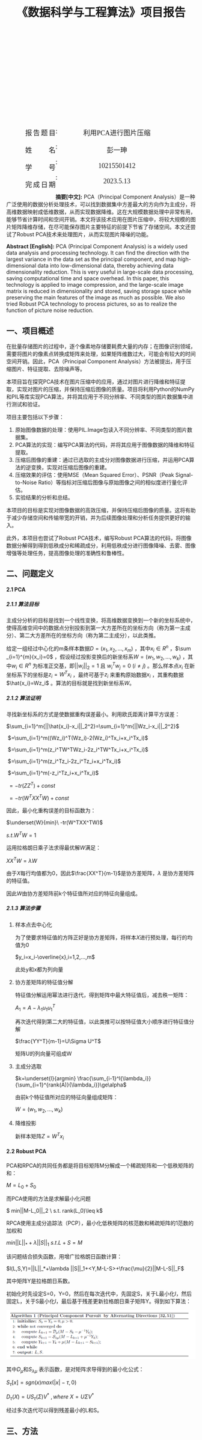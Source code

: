 <div style="font-size: 30px;text-align:center;font-family:SimSun;font-weight:bolder;margin-top:25%">《数据科学与工程算法》项目报告</div>

<div style="font-size: 18px;text-align:center;font-family:SimSun;margin-top:57%">
  <div style="margin-left:10%;margin-right:10%">
    <div style="float:left;width:20%;text-align:justify;text-align-last: justify;">
      <div style="margin-bottom:20px">
        报告题目
      </div>
      <div style="margin-bottom:20px">
        姓名
      </div>
      <div style="margin-bottom:20px">
        学号
      </div>
      <div style="margin-bottom:20px">
        完成日期
      </div>
    </div>
    <div style="float:left;width:1%;text-align:justify;text-align-last: justify;">
      <div style="margin-bottom:20px">
        :
      </div>
      <div style="margin-bottom:20px">
        :
      </div>
      <div style="margin-bottom:20px">
        :
      </div>
      <div style="margin-bottom:20px">
        :
      </div>
    </div>
    <div style="float:right;width:79%;">
      <div style="margin-bottom:20px">
        利用PCA进行图片压缩
      </div>
      <div style="margin-bottom:20px">
        彭一珅
      </div>
      <div style="margin-bottom:20px">
        10215501412
      </div>
      <div style="margin-bottom:20px">
        2023.5.13
      </div>
    </div>
  </div>
</div>





<div STYLE="page-break-after: always;"></div>



**摘要[中文]:** PCA（Principal Component Analysis）是一种广泛使用的数据分析处理技术，可以找到数据集中方差最大的方向作为主成分，将高维数据映射成低维数据，从而实现数据降维。这在大规模数据处理中非常有用，能够节省计算时间和空间开销。本文将该技术应用在图片压缩中，将较大规模的图片矩阵降维存储，在尽可能保存图片主要特征的前提下节省了存储空间。本文还尝试了Robust PCA技术来处理图片，从而实现图片降噪的功能。

**Abstract [English]:** PCA (Principal Component Analysis) is a widely used data analysis and processing technology. It can find the direction with the largest variance in the data set as the principal component, and map high-dimensional data into low-dimensional data, thereby achieving data dimensionality reduction. This is very useful in large-scale data processing, saving computational time and space overhead. In this paper, this technology is applied to image compression, and the large-scale image matrix is reduced in dimensionality and stored, saving storage space while preserving the main features of the image as much as possible. We also tried Robust PCA technology to process pictures, so as to realize the function of picture noise reduction.

<div STYLE="page-break-after: always;"></div>

## 一、项目概述

在批量存储图片的过程中，逐个像素地存储要耗费大量的内存；在图像识别领域，需要将图片的像素点转换成矩阵来处理，如果矩阵维数过大，可能会有较大的时间空间开销。因此，PCA（Principal Component Analysis）方法被提出，用于压缩图片、特征提取、去除噪声等。

本项目旨在探究PCA技术在图片压缩中的应用，通过对图片进行降维和特征提取，实现对图片的压缩，并保持压缩后图像的质量。项目将利用Python的NumPy和PIL等库实现PCA算法，并将其应用于不同分辨率、不同类型的图片数据集中进行测试和验证。

项目主要包括以下步骤：

1. 原始图像数据的处理：使用PIL.Image包读入不同分辨率、不同类型的图片数据集。
2. PCA算法的实现：编写PCA算法的代码，并将其应用于图像数据的降维和特征提取。
3. 压缩后图像的重建：通过已选取的主成分对图像数据进行压缩，并运用PCA算法的逆变换，实现对压缩后图像的重建。
4. 压缩效果的评估：使用MSE（Mean Squared Error）、PSNR（Peak Signal-to-Noise Ratio）等指标对压缩后图像与原始图像之间的相似度进行量化评估。
5. 实验结果的分析和总结。

本项目的目标是实现对图像数据的高效压缩，并保持压缩后图像的质量。这将有助于减少存储空间和传输带宽的开销，并为后续图像处理和分析任务提供更好的输入。

此外，本项目也尝试了Robust PCA技术，编写Robust PCA算法的代码，将图像数据分解得到得到低秩成分和稀疏成分，利用低秩成分进行图像降噪、去雾、图像增强等处理任务，提高图像处理的准确性和鲁棒性。



## 二、问题定义

#### 2.1 PCA

##### 2.1.1 算法目标

主成分分析的目标是找到一个线性变换，将高维数据变换到一个新的坐标系统中，使得高维空间中的数据点分别投影到第一大方差所在的坐标方向（称为第一主成分）、第二大方差所在的坐标方向（称为第二主成分），以此类推。

给定一组经过中心化的m条样本数据$D=(x_1,x_2,...,x_m)$ ，其中$x_i \in R^n$ ，$\sum _{i=1}^{m}{x_i}=0$ ，假设经过投影变换后的新坐标系$W=(w_1,w_2,...,w_k)$ ，其中$w_i \in R^n$ 为标准正交基，即$||w_i||_2=1$ 且 $w_i^Tw_j = 0\ (i \ne j)$ 。那么样本点$x_i$ 在新坐标系下的坐标是$z_i=W^Tx_i$ ，最终可基于$z_i$ 来重构原始数据$x_i$ ，其重构数据$\hat{x_i}=Wz_i$ 。算法的目标就是找到新坐标系$W$。

##### 2.1.2 算法证明

寻找新坐标系的方式是使数据重构误差最小。利用欧氏距离计算平方误差：

$\sum_{i=1}^m{||\hat{x_i}-x_i||_2^2}=\sum_{i=1}^m{||Wz_i-x_i||_2^2}$

​								$=\sum_{i=1}^m((Wz_i)^T(Wz_i)-2(Wz_i)^Tx_i+x_i^Tx_i)$

​								$=\sum_{i=1}^m(z_i^TW^TWz_i-2z_i^TW^Tx_i+x_i^Tx_i)$

​								$=\sum_{i=1}^m(z_i^Tz_i-2z_i^Tz_i+x_i^Tx_i)$

​								$=\sum_{i=1}^m(-z_i^Tz_i+x_i^Tx_i)$ 

​								$=-tr(ZZ^T)+const$

​								$=-tr(W^TXX^TW)+const$ 

因此，最小化重构误差的目标函数为：

$\underset{W}{min}\ -tr(W^TXX^TW)$

$s.t. W^TW = 1$

运用拉格朗日乘子法求得最优解$W$满足：

$XX^TW=\lambda W$ 

由于$X$每行均值都为0，因此$\frac{XX^T}{m-1}$是协方差矩阵，$\lambda$ 是协方差矩阵的特征值。

因此$W$由协方差矩阵前k个特征值所对应的特征向量组成。

##### 2.1.3 算法步骤

1. 样本点去中心化

   为了使要求特征值的方阵正好是协方差矩阵，将样本$X$进行预处理，每行的均值为0

   $y_i=x_i-\overline{x},i=1,2,...,m$

   此处y和x都为列向量

2. 协方差矩阵的特征值分解

   特征值分解运用幂法进行迭代，得到矩阵中最大特征值后，减去秩一矩阵：

   $A_1=A-\lambda_1u_1u_1^T$ 

   再次迭代得到第二大的特征值，以此类推可以按特征值大小顺序进行特征值分解

   $\frac{YY^T}{m-1}=U\Sigma U^T$

   矩阵U的列向量可组成W

3. 主成分选取

   $k=\underset{l}{argmin} \frac{\sum_{i-1}^l{\lambda_i}}{\sum_{i=1}^{rank(A)}{\lambda_i}}\ge\alpha$ 

   由前k个特征值所对应的特征向量组成矩阵：

   $W=(w_1,w_2,...,w_k)$

4. 降维投影

   新样本矩阵$Z=W^Tx_i$

#### 2.2 Robust PCA

PCA和RPCA的共同任务都是将目标矩阵M分解成一个稀疏矩阵和一个低秩矩阵的和：

$M=L_0+S_0$ 

而PCA使用的方法是求解最小化问题

$ min||M-L_0||_2 \ s.t. rank(L_0)\leq k$

RPCA使用主成分追踪法（PCP），最小化低秩矩阵的核范数和稀疏矩阵的1范数的加权和

$min||L||_*+\lambda ||S||_1 \ s.t. L+S=M$ 

 该问题结合损失函数，用增广拉格朗日函数计算：

$l(L,S,Y)=||L||_*+\lambda ||S||_1+<Y,M-L-S>+\frac{\mu}{2}||M-L-S||_F$

其中矩阵Y是拉格朗日系数。

初始化时先设定S=0，Y=0，然后在每次迭代中，先固定S，关于L最小化$l$，然后固定L，关于S最小化$l$，最后基于残差更新拉格朗日乘子矩阵Y。得到如下算法：

![image-20230514121747094](image/project2/image-20230514121747094.png)

其中$D_\mu$和$S_{\lambda \mu}$ 表示函数，是对矩阵求导得到的最小化公式：

$S_\tau[x]=sgn(x)max(|x|-\tau,0)$

$D_\tau(X)=US_\tau(\Sigma)V^* \ , where\  X=U\Sigma V^*$ 

经过多次迭代可以得到残差最小的L和S。



## 三、方法

#### 3.1 PCA

##### 3.1.1 数据预处理

首先，根据函数的参数num，判断对哪张图进行降维，读取路径存入变量path。

然后用PIL中的Image包获取图片数据，用numpy包中的asarray函数将图片的像素信息转换成一个三维矩阵（包含RGB信息）。

最后，根据第三个维度（RGB信息）将三个向量拼接在一起，对于本次实验给出的图像数据像素均为256x256来讲，拼接完的矩阵data_x维度为（256,768）

```python
path = ''
if num in range(0, 10):
    path = "./airplane/airplane0" + str(num) + ".tif"
if num in range(10, 100):
    path = "./agricultural/agricultural" + str(num) + ".tif"
img = Image.open(path)
data = np.asarray(img)
data_x = np.hstack((data[:, :, 0], data[:, :, 1], data[:, :, 2]))  # 将三个颜色的向量按照列合并在一起
```

##### 3.1.2 PCA算法实现

1. 样本点去中心化

   按照行获取均值向量，每行768个数字加起来得到一个分量，然后重复768列。对样本去中心化得到data_y。

   ```python
   data_mean = np.repeat(np.mean(data_x, axis=1).reshape((1,256)),768,axis=0).T  # 每列的均值，每列表示一个样本点
   data_y = data_x - data_mean  # 1.样本点去中心化
   ```

2. 协方差矩阵的特征值分解

   矩阵U保存特征向量，eigValues数组保存特征向量。

   从全1的向量开始迭代，最大迭代次数此处设为100，最小误差设为0.001，是偏差向量的二范数。

   每次迭代过程中，向量x_old与要求特征向量的矩阵S相乘，用2范数对向量标准化，求出偏差，然后进行下一轮迭代。

   最终得到特征向量eigVec，通过特征向量和矩阵算出特征值，如果特征值过小（通常是矩阵最后一个特征值，或减去秩一矩阵留下的误差形成的多余特征值）就跳出循环。

   通过奇异值或特征值确定k本质上是一样的，但是会对相同的$\alpha$值得到不同的k值，奇异值得到的k值会更大。

   ```python
   # 对协方差矩阵进行特征值分解
   U = None
   eigValues = []
   while 1:
       itrs_num = 0
       delta = float('inf')
       N = np.shape(S)[0]
       x_old = np.ones(shape=(N, 1))
       x_new = np.ones(shape=(N, 1))
       while itrs_num < 100 and delta > 0.001:
           itrs_num += 1
           y = np.dot(S, x_old)
           x_new = y / np.linalg.norm(y)
           delta = np.linalg.norm(x_new - x_old)
           x_old = x_new
       eigVec = x_new  # 特征向量（竖版）
       eigValue = np.dot(eigVec.T, np.dot(S, eigVec))[0][0]  # 特征值
       if eigValue < 0.01:
           break
       S = S - eigValue * np.dot(eigVec, eigVec.T)  # 减去秩一矩阵
       # eigValue = np.sqrt(eigValue)  # 奇异值
       if U is None:
           U = eigVec.T
       else:
           U = np.append(U, eigVec.T, axis=0)  # 特征向量（横版）
       eigValues.append(eigValue)
   ```

3. 主成分选取

   遍历特征值数组，将前k个特征值加起来，与特征值总和求比值，找到使这个比值大于alpha值所需的最小k值。

   ```python
   sum_all = np.sum(eigValues)
   sum_k = 0
   alpha = 0.9
   k = 0
   for i in range(len(eigValues)):
       sum_k += eigValues[i]
       if sum_k / sum_all >= alpha:
           k = i
           break
   ```

4. 降维投影

   将正交矩阵$W^T$=U[:k]与标准化的数据data_y相乘,，此时U[:k]维度是（k, 256），data_y维度是（256,768）

   ```python
   np.dot(U[:k], data_y)
   ```

##### 3.1.3 图像重建

将数据左乘W，加上均值，重构降维为k的数据矩阵。

将矩阵分为RGB三个方阵，并转换成三维矩阵，转换成图片并保存。

```python
data_z = np.dot(U[:k].T, np.dot(U[:k], data_y)) + data_mean
im1_channels = np.hsplit(data_z, 3)
im2 = np.zeros((im1_channels[0].shape[0], im1_channels[0].shape[0], 3))
for i in range(3):
  im2[:, :, i] = im1_channels[i]

im2 = im2.astype('uint8')
im3 = Image.fromarray(im2)
im3.save("./plane_out/" + str(num) + '.tif')
```

#### 3.2 Robust PCA

算法的主体部分如下所示，接收参数为迭代次数，初始化目前迭代次数num、目前误差err，以及初始迭代的三个矩阵S、Y、L，形状与传入的矩阵D相同，元素均为0.

根据论文中的建议，当$||M-L-S||_F \leq \delta||M||_F \ , with\ \delta=10^{-7}$ 时，循环终止。

然后在循环中实现算法的3个步骤，依次更新L、S、Y即可。

```python
def fit(self, max_iter=1000):
    num = 0
    err = float('inf')
    Sk = self.S
    Yk = self.Y
    Lk = self.L
    _tol = 1E-7 * frobenius_norm(self.D)

    while (err > _tol) and num < max_iter:
        Lk = svd_threshold(
            self.D - Sk + self.mu_inv * Yk, self.mu_inv)  # step 3
        Sk = shrink(
            self.D - Lk + (self.mu_inv * Yk), self.mu_inv * self.lmbda)  # step 4
        Yk = Yk + self.mu * (self.D - Lk - Sk)  # step 5
        err = frobenius_norm(self.D - Lk - Sk)  # F范数损失
        num += 1

    print('iteration: {0}, error: {1}'.format(num, err))
    return Lk, Sk
```

算法初始化时，根据论文中的建议，$\mu=n_1n_2/4||M||_1$，$\lambda = 1/\sqrt{max(n_1,n_2)}$ 

```python
def __init__(self, D):

    self.D = D  # 传入的矩阵
    self.S = np.zeros(self.D.shape)
    self.Y = np.zeros(self.D.shape)
    self.L = np.zeros(self.D.shape)

    self.mu = np.prod(self.D.shape) / (4 * np.linalg.norm(self.D, ord=1))

    self.mu_inv = 1 / self.mu

    self.lmbda = 1 / np.sqrt(np.max(self.D.shape))
```

另外，算法还包含三个特殊函数，为了简化公式长度，将它们放在类外面作为静态方法。

frobenius求F范数，shrink对应算法中的函数$S_\tau[x]$，svd对应算法中的函数$D_\tau[x]$ 

```python
def frobenius_norm(M):
    return np.linalg.norm(M, ord='fro')


def shrink(M, tau):
    return np.sign(M) * np.maximum((np.abs(M) - tau), np.zeros(M.shape))


def svd_threshold(M, tau):
    U, S, V = np.linalg.svd(M, full_matrices=False)
    return np.dot(U, np.dot(np.diag(shrink(S, tau)), V))
```



## 四、实验结果

#### 3.1 PCA

实验测试选用airplane图片。自行修改了少数像素为256x253的图片。

##### 3.1.1 选取合适的$\alpha$ 值

首先，选取了不同的$\alpha$值，用散点图保证等距，画出平方损失与压缩率的关系。

其中，平方损失的计算方式如下：

```python
np.sum((data_z - data_x) ** 2) # 平方损失
```

由于图片矩阵（256x768）实际上压缩成了降维矩阵（kx768）和正交基特征矩阵$W^T$（256xk），因此压缩后占用的空间/压缩前占用的空间得到：

$\frac{k\times 768+k \times 256}{256\times 768}=k/192$

![平方损失与压缩率](image/project2/平方损失与压缩率.png)

通过上图可以看出，平方损失的对数值和压缩率基本成反比，在压缩率取到0.1时接近最优，此时$\alpha$ 值取到0.4，也就是取出的k个特征向量中，特征值加和占总特征值加和的40%。

使用更科学的度量方式，测量压缩掉的空间占比1-压缩率与图像峰值信噪比PSNR的关系，如图所示：

![1-alpha-psnr](image/project2/1-alpha-psnr.png)

得到更直观的结果：在压缩率取到0.1的时候函数曲线有凸起。

##### 3.1.2 平均耗时、压缩率、重构误差

选取$\alpha=0.8$ ，对100张图片进行压缩，算法效果如下：

| 平均耗时（s） | 平均压缩率 | 平均重构误差（平方损失） |
| ------------- | ---------- | ------------------------ |
| 4.70          | 0.35       | 6230120                  |

##### 3.1.3 图片对比

选取编号为31的图片进行详细分析。

压缩前：

![image-20230514133810596](image/project2/image-20230514133810596.png)

压缩后：

![image-20230514133842268](image/project2/image-20230514133842268.png)

（由于无法载入tif图片，以上图片通过截图得到）

| 压缩耗时（s） | 压缩率 | 重构误差（平方损失） |
| ------------- | ------ | -------------------- |
| 3.19          | 0.46   | 3745822              |

观察两张图片，可以看到飞机的关键信息都被保留，损失的信息可能是机翼上的噪点和由平滑变粗糙的地面。

压缩耗时主要决定于幂法迭代的效率，不同特征向量需要逼近的迭代次数不同。

压缩率和重构误差取决于选取的主成分个数k，压缩这张图时，k=89。

![eigvalues](image/project2/eigvalues.png)

上图画出了图片的特征值分布情况，可见前几个特征值非常大，而后面的特征值都很小，只包含少量图片信息。

使用最佳压缩率0.1来压缩这张图片，k=20，只保留了前20个较大的特征：

![image-20230514135936401](image/project2/image-20230514135936401.png)

可以看到飞机和跑道的形状仍然非常清晰。

#### 3.2 Robust PCA

##### 3.2.1 性能说明

| 迭代次数 | F损失 | 时间（s） |
| -------- | ----- | --------- |
| 50       | 0.019 | 13.81     |
| 100      | 0.023 | 27.87     |
| 150      | 0.030 | 54.19     |
| 200      | 0.032 | 79.14     |
| 250      | 0.039 | 101.80    |
| 300      | 0.041 | 124.25    |

##### 3.2.2 图片对比

L矩阵，与原图基本相似，柔化了原图的边缘线，如跑道的中线、飞机的外轮廓。

![image-20230514141721463](image/project2/image-20230514141721463.png)

S矩阵，由于是稀疏矩阵，大部分元素为0，也就是纯黑色。并且较好地识别出了图片的边缘线。

![image-20230514141741976](image/project2/image-20230514141741976.png)

## 五、结论

本项目运用python的PIL和numpy库，实现PCA技术进行图像压缩，实现Robust PCA进行图片处理，并测试了其效果。通过实验结果的分析，我们发现这两种方法在图像处理中都具有很好的应用潜力，但也存在一些不足和改进的空间。

首先是PCA进行图像压缩的方法。本文对不同分辨率、类型的测试数据集进行了压缩，并使用PSNR作为评价指标进行了量化分析。实验结果表明，PCA算法能够有效地将高维数据降到低维，从而实现对图像的压缩，同时保持了压缩后图像的质量。然而，PCA算法也存在一些局限性，需要选取合适的主成分数目，否则可能会导致图像信息丢失；同时，在某些情况下，PCA并不能充分利用图像的局部特征，导致图像失真。未来可以通过探索新的降维技术，如Autoencoder等技术，进一步提高图像的压缩效果。

其次是Robust PCA进行图片处理的方法。我们使用了带有噪声的图像数据集进行了实验，并对比了传统PCA和Robust PCA的效果。实验结果表明，Robust PCA能够有效去除图像中的异常值和噪声干扰，提高图像处理的准确性和鲁棒性。然而，Robust PCA算法的计算复杂度较高，在大规模数据处理中可能不够实用。未来可以通过精细化算法设计和优化，如使用分布式计算等技术，提高Robust PCA算法的效率。

总之，本次实验中使用PCA进行图像压缩和使用Robust PCA进行图片处理都取得了较好的效果。但同时也存在一些局限性和不足，需要进一步探索和改进。在未来的研究中，我们可以通过结合其他机器学习算法、优化算法设计和利用分布式计算等技术，进一步提高这两种方法在图像处理中的应用价值，以满足更加严苛的实际应用需求。



**参考文献**

[1] Candès, E.J., Li, X., Ma, Y., and Wright, J.: ‘Robust principal component analysis?’, J. ACM, 2011, 58, (3), pp. 11

